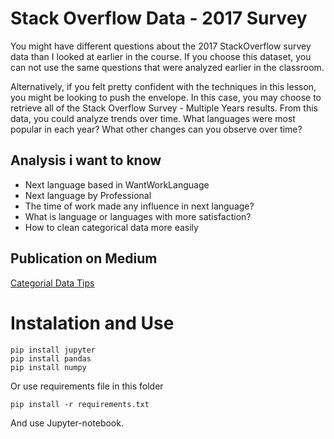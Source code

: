# Stack Overflow Data - 2017 Survey
You might have different questions about the 2017 StackOverflow survey data 
than I looked at earlier in the course. If you choose this dataset, you can 
not use the same questions that were analyzed earlier in the classroom.

Alternatively, if you felt pretty confident with the techniques in this lesson,
you might be looking to push the envelope. In this case, you may choose to 
retrieve all of the Stack Overflow Survey - Multiple Years results. 
From this data, you could analyze trends over time. 
What languages were most popular in each year? 
What other changes can you observe over time?

## Analysis i want to know


* Next language based in WantWorkLanguage
* Next language by Professional
* The time of work made any influence in next language?
* What is language or languages with more satisfaction?
* How to clean categorical data more easily


## Publication on Medium

[Categorial Data Tips](https://andrezio.medium.com/categorial-data-tips-c805b5075e2e)

# Instalation and Use

```
pip install jupyter
pip install pandas
pip install numpy
```

Or use requirements file in this folder

```
pip install -r requirements.txt 
```

And use Jupyter-notebook.